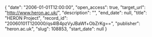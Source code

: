 {
  "date": "2006-01-01T12:00:00", 
  "open_access": true, 
  "target_url": "http://www.heron.ac.uk/", 
  "description": "", 
  "end_date": null, 
  "title": "HERON Project", 
  "record_id": "20060101T120000/qs4IB4pzVyJBaWf+ObZrKg==", 
  "publisher": "heron.ac.uk", 
  "slug": 108853, 
  "start_date": null
}


